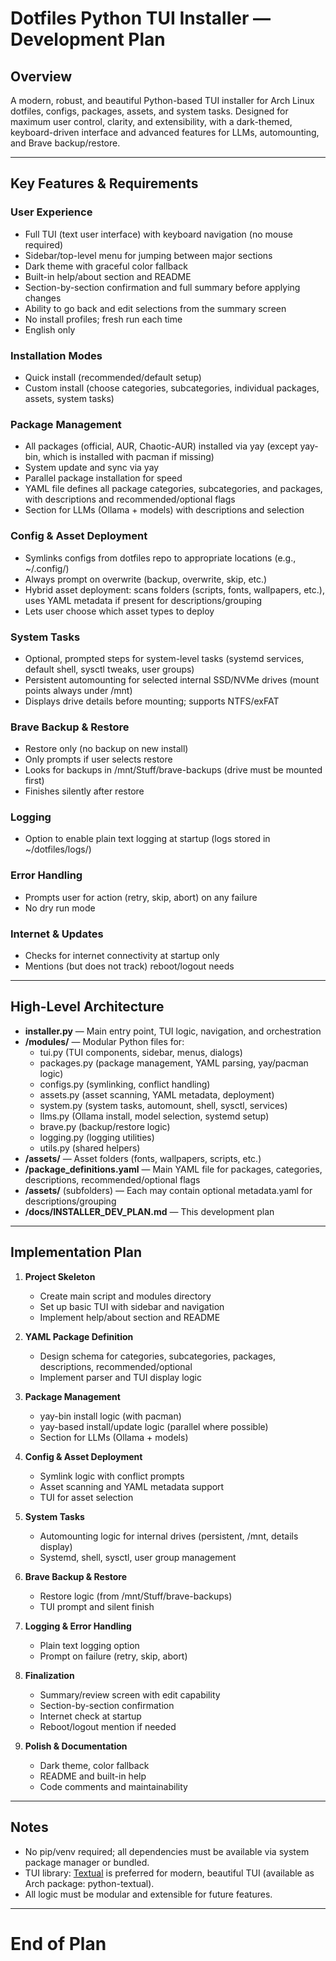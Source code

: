 # Dotfiles Python TUI Installer — Development Plan

## Overview
A modern, robust, and beautiful Python-based TUI installer for Arch Linux dotfiles, configs, packages, assets, and system tasks. Designed for maximum user control, clarity, and extensibility, with a dark-themed, keyboard-driven interface and advanced features for LLMs, automounting, and Brave backup/restore.

---

## Key Features & Requirements

### User Experience
- Full TUI (text user interface) with keyboard navigation (no mouse required)
- Sidebar/top-level menu for jumping between major sections
- Dark theme with graceful color fallback
- Built-in help/about section and README
- Section-by-section confirmation and full summary before applying changes
- Ability to go back and edit selections from the summary screen
- No install profiles; fresh run each time
- English only

### Installation Modes
- Quick install (recommended/default setup)
- Custom install (choose categories, subcategories, individual packages, assets, system tasks)

### Package Management
- All packages (official, AUR, Chaotic-AUR) installed via yay (except yay-bin, which is installed with pacman if missing)
- System update and sync via yay
- Parallel package installation for speed
- YAML file defines all package categories, subcategories, and packages, with descriptions and recommended/optional flags
- Section for LLMs (Ollama + models) with descriptions and selection

### Config & Asset Deployment
- Symlinks configs from dotfiles repo to appropriate locations (e.g., ~/.config/)
- Always prompt on overwrite (backup, overwrite, skip, etc.)
- Hybrid asset deployment: scans folders (scripts, fonts, wallpapers, etc.), uses YAML metadata if present for descriptions/grouping
- Lets user choose which asset types to deploy

### System Tasks
- Optional, prompted steps for system-level tasks (systemd services, default shell, sysctl tweaks, user groups)
- Persistent automounting for selected internal SSD/NVMe drives (mount points always under /mnt)
- Displays drive details before mounting; supports NTFS/exFAT

### Brave Backup & Restore
- Restore only (no backup on new install)
- Only prompts if user selects restore
- Looks for backups in /mnt/Stuff/brave-backups (drive must be mounted first)
- Finishes silently after restore

### Logging
- Option to enable plain text logging at startup (logs stored in ~/dotfiles/logs/)

### Error Handling
- Prompts user for action (retry, skip, abort) on any failure
- No dry run mode

### Internet & Updates
- Checks for internet connectivity at startup only
- Mentions (but does not track) reboot/logout needs

---

## High-Level Architecture

- **installer.py** — Main entry point, TUI logic, navigation, and orchestration
- **/modules/** — Modular Python files for:
  - tui.py (TUI components, sidebar, menus, dialogs)
  - packages.py (package management, YAML parsing, yay/pacman logic)
  - configs.py (symlinking, conflict handling)
  - assets.py (asset scanning, YAML metadata, deployment)
  - system.py (system tasks, automount, shell, sysctl, services)
  - llms.py (Ollama install, model selection, systemd setup)
  - brave.py (backup/restore logic)
  - logging.py (logging utilities)
  - utils.py (shared helpers)
- **/assets/** — Asset folders (fonts, wallpapers, scripts, etc.)
- **/package_definitions.yaml** — Main YAML file for packages, categories, descriptions, recommended/optional flags
- **/assets/** (subfolders) — Each may contain optional metadata.yaml for descriptions/grouping
- **/docs/INSTALLER_DEV_PLAN.md** — This development plan

---

## Implementation Plan

1. **Project Skeleton**
   - Create main script and modules directory
   - Set up basic TUI with sidebar and navigation
   - Implement help/about section and README

2. **YAML Package Definition**
   - Design schema for categories, subcategories, packages, descriptions, recommended/optional
   - Implement parser and TUI display logic

3. **Package Management**
   - yay-bin install logic (with pacman)
   - yay-based install/update logic (parallel where possible)
   - Section for LLMs (Ollama + models)

4. **Config & Asset Deployment**
   - Symlink logic with conflict prompts
   - Asset scanning and YAML metadata support
   - TUI for asset selection

5. **System Tasks**
   - Automounting logic for internal drives (persistent, /mnt, details display)
   - Systemd, shell, sysctl, user group management

6. **Brave Backup & Restore**
   - Restore logic (from /mnt/Stuff/brave-backups)
   - TUI prompt and silent finish

7. **Logging & Error Handling**
   - Plain text logging option
   - Prompt on failure (retry, skip, abort)

8. **Finalization**
   - Summary/review screen with edit capability
   - Section-by-section confirmation
   - Internet check at startup
   - Reboot/logout mention if needed

9. **Polish & Documentation**
   - Dark theme, color fallback
   - README and built-in help
   - Code comments and maintainability

---

## Notes
- No pip/venv required; all dependencies must be available via system package manager or bundled.
- TUI library: [Textual](https://github.com/Textualize/textual) is preferred for modern, beautiful TUI (available as Arch package: python-textual).
- All logic must be modular and extensible for future features.

---

# End of Plan 